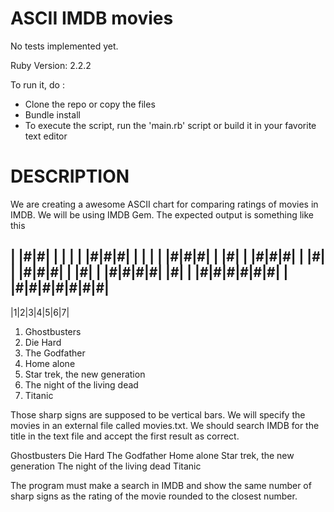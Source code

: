 ASCII IMDB movies
======================

No tests implemented yet.

Ruby Version: 2.2.2

To run it, do :

- Clone the repo or copy the files
- Bundle install
- To execute the script, run the 'main.rb' script or build it in your favorite text editor

DESCRIPTION
======================

We are creating a awesome ASCII chart for comparing ratings of movies in IMDB.
We will be using IMDB Gem.
The expected output is something like this

| |#|#| | | | |
|#|#|#| | | | |
|#|#|#| | |#| |
|#|#|#| | |#| |
|#|#|#| | |#| |
|#|#|#|#| |#| |
|#|#|#|#|#|#| |
|#|#|#|#|#|#|#|
---------------
|1|2|3|4|5|6|7|

1. Ghostbusters
2. Die Hard
3. The Godfather
4. Home alone
5. Star trek, the new generation
6. The night of the living dead
7. Titanic

Those sharp signs are supposed to be vertical bars.
We will specify the movies in an external file called movies.txt. We should search IMDB for the title in the text file and accept the first result as correct.

Ghostbusters
Die Hard
The Godfather
Home alone
Star trek, the new generation
The night of the living dead
Titanic

The program must make a search in IMDB and show the same number of sharp signs as the rating of the movie rounded to the closest number.
